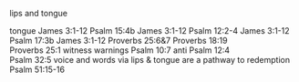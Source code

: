 lips and tongue

tongue 
James 3:1-12	Psalm 15:4b
James 3:1-12	Psalm 12:2-4
James 3:1-12	Psalm 17:3b
James 3:1-12	Proverbs 25:6&7
Proverbs 18:19	
Proverbs 25:1	witness warnings
Psalm 10:7	anti
Psalm 12:4	
Psalm 32:5	voice and words via lips & tongue are a pathway to redemption
Psalm 51:15-16	

